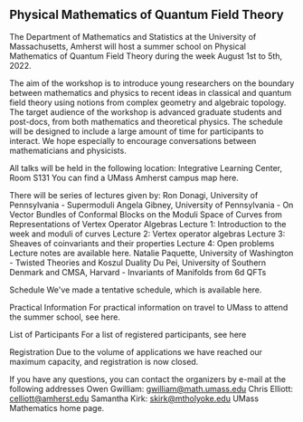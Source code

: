 ## Physical Mathematics of Quantum Field Theory

The Department of Mathematics and Statistics at the University of Massachusetts, Amherst will host a summer school on Physical Mathematics of Quantum Field Theory during the week August 1st to 5th, 2022. 

The aim of the workshop is to introduce young researchers on the boundary between mathematics and physics to recent ideas in classical and quantum field theory using notions from complex geometry and algebraic topology. The target audience of the workshop is advanced graduate students and post-docs, from both mathematics and theoretical physics. The schedule will be designed to include a large amount of time for participants to interact. We hope especially to encourage conversations between mathematicians and physicists. 

All talks will be held in the following location:
Integrative Learning Center, Room S131
You can find a UMass Amherst campus map here. 

There will be series of lectures given by: 
Ron Donagi, University of Pennsylvania - Supermoduli
Angela Gibney, University of Pennsylvania - On Vector Bundles of Conformal Blocks on the Moduli Space of Curves from Representations of Vertex Operator Algebras
Lecture 1: Introduction to the week and moduli of curves
Lecture 2: Vertex operator algebras
Lecture 3: Sheaves of coinvariants and their properties
Lecture 4: Open problems
Lecture notes are available here.
Natalie Paquette, University of Washington - Twisted Theories and Koszul Duality
Du Pei, University of Southern Denmark and CMSA, Harvard - Invariants of Manifolds from 6d QFTs


Schedule
We've made a tentative schedule, which is available here.

Practical Information
For practical information on travel to UMass to attend the summer school, see here.

List of Participants
For a list of registered participants, see here

Registration
Due to the volume of applications we have reached our maximum capacity, and registration is now closed. 


If you have any questions, you can contact the organizers by e-mail at the following addresses 
Owen Gwilliam: gwilliam@math.umass.edu 
Chris Elliott: celliott@amherst.edu 
Samantha Kirk: skirk@mtholyoke.edu
UMass Mathematics home page.
